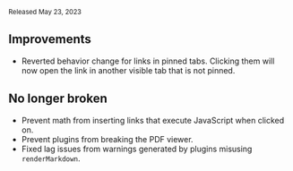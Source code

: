 <small>Released May 23, 2023</small>

## Improvements

- Reverted behavior change for links in pinned tabs. Clicking them will now open the link in another visible tab that is not pinned.

## No longer broken

- Prevent math from inserting links that execute JavaScript when clicked on.
- Prevent plugins from breaking the PDF viewer.
- Fixed lag issues from warnings generated by plugins misusing `renderMarkdown`.
